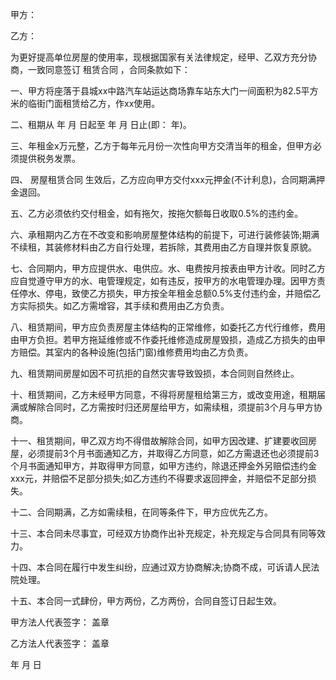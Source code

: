 
 


甲方：


乙方：


为更好提高单位房屋的使用率，现根据国家有关法律规定，经甲、乙双方充分协商，一致同意签订
租赁合同
，合同条款如下：


一、甲方将座落于县城xx中路汽车站运达商场靠车站东大门一间面积为82.5平方米的临街门面租赁给乙方，作xx使用。


二、租期从 年 月 日起至 年 月 日止(即： 年)。


三、年租金x万元整，乙方于每年元月份一次性向甲方交清当年的租金，但甲方必须提供税务发票。


四、
房屋租赁合同
生效后，乙方应向甲方交付xxx元押金(不计利息)，合同期满押金退回。


五、乙方必须依约交付租金，如有拖欠，按拖欠额每日收取0.5%的违约金。


六、承租期内乙方在不改变和影响房屋整体结构的前提下，可进行装修装饰;期满不续租，其装修材料由乙方自行处理，若拆除，其费用由乙方自理并恢复原貌。


七、合同期内，甲方应提供水、电供应。水、电费按月按表由甲方计收。同时乙方应自觉遵守甲方的水、电管理规定，如有违反，按甲方的水电管理办理。因甲方责任停水、停电，致使乙方损失，甲方按全年租金总额0.5%支付违约金，并赔偿乙方实际损失。如乙方需增容，其手续和费用由乙方负责。


八、租赁期间，甲方应负责房屋主体结构的正常维修，如委托乙方代行维修，费用由甲方负担。若甲方拖延维修或不作委托维修造成房屋毁损，造成乙方损失的由甲方赔偿。其室内的各种设施(包括门窗)维修费用均由乙方负责。


九、租赁期间房屋如因不可抗拒的自然灾害导致毁损，本合同则自然终止。


十、租赁期间，乙方未经甲方同意，不得将房屋租给第三方，或改变用途，租期届满或解除合同时，乙方需按时归还房屋给甲方，如需续租，须提前3个月与甲方协商。


十一、租赁期间，甲乙双方均不得借故解除合同，如甲方因改建、扩建要收回房屋，必须提前3个月书面通知乙方，并取得乙方同意，如乙方需退还也必须提前3 个月书面通知甲方，并取得甲方同意，如甲方违约，除退还押金外另赔偿违约金xxx元，并赔偿不足部分损失;如乙方违约不得要求返回押金，并赔偿不足部分损失。


十二、合同期满，乙方如需续租，在同等条件下，甲方应优先乙方。


十三、本合同未尽事宜，可经双方协商作出补充规定，补充规定与合同具有同等效力。


十四、本合同在履行中发生纠纷，应通过双方协商解决;协商不成，可诉请人民法院处理。


十五、本合同一式肆份，甲方两份，乙方两份，合同自签订日起生效。


甲方法人代表签字： 盖章


乙方法人代表签字： 盖章


年 月 日
 


 

 
 
 
 
 
  


  
 

  


  


  
 
 
 
 

